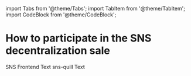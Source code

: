 import Tabs from '@theme/Tabs';
import TabItem from '@theme/TabItem';
import CodeBlock from '@theme/CodeBlock';

# How to participate in the SNS decentralization sale
<!--TODO-content: -->
<Tabs>
  <TabItem value="FE" label='SNS Frontend'>
SNS Frontend Text
  </TabItem>
  <TabItem value="quill" label='SNS quill'>
sns-quill Text
  </TabItem>
</Tabs>